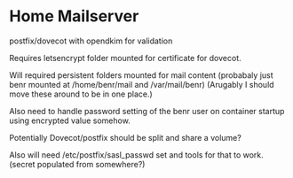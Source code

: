 # Home Mailserver

postfix/dovecot with opendkim for validation

Requires letsencrypt folder mounted for certificate for dovecot.

Will required persistent folders mounted for mail content (probabaly just benr mounted at /home/benr/mail and /var/mail/benr) (Arugably I should move these around to be in one place.)

Also need to handle password setting of the benr user on container startup using encrypted value somehow.

Potentially Dovecot/postfix should be split and share a volume?

Also will need /etc/postfix/sasl_passwd set and tools for that to work. (secret populated from somewhere?)